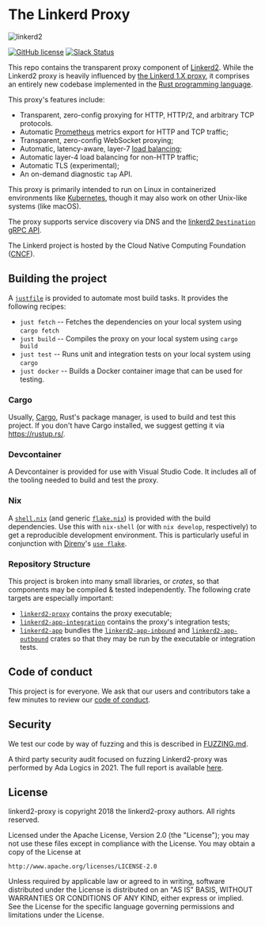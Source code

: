 # The Linkerd Proxy

![linkerd2][logo]

[![GitHub license](https://img.shields.io/github/license/linkerd/linkerd2-proxy.svg)](LICENSE)
[![Slack Status][slack-badge]][slack]

This repo contains the transparent proxy component of [Linkerd2][linkerd2].
While the Linkerd2 proxy is heavily influenced by [the Linkerd 1.X
proxy][linkerd1], it comprises an entirely new codebase implemented in the
[Rust programming language][rust].

This proxy's features include:

* Transparent, zero-config proxying for HTTP, HTTP/2, and arbitrary TCP protocols.
* Automatic [Prometheus][prom] metrics export for HTTP and TCP traffic;
* Transparent, zero-config WebSocket proxying;
* Automatic, latency-aware, layer-7 [load balancing][loadbalancing];
* Automatic layer-4 load balancing for non-HTTP traffic;
* Automatic TLS (experimental);
* An on-demand diagnostic `tap` API.

This proxy is primarily intended to run on Linux in containerized
environments like [Kubernetes][k8s], though it may also work on other
Unix-like systems (like macOS).

The proxy supports service discovery via DNS and the [linkerd2
`Destination` gRPC API][linkerd2-proxy-api].

The Linkerd project is hosted by the Cloud Native Computing Foundation
([CNCF][cncf]).

## Building the project

A [`justfile`](./justfile) is provided to automate most build tasks. It provides
the following recipes:

* `just fetch` -- Fetches the dependencies on your local system using `cargo fetch`
* `just build` -- Compiles the proxy on your local system using `cargo build`
* `just test` -- Runs unit and integration tests on your local system using `cargo`
* `just docker` -- Builds a Docker container image that can be used for testing.

### Cargo

Usually, [Cargo][cargo], Rust's package manager, is used to build and test this
project. If you don't have Cargo installed, we suggest getting it via
<https://rustup.rs/>.

### Devcontainer

A Devcontainer is provided for use with Visual Studio Code. It includes all of
the tooling needed to build and test the proxy.

### Nix

A [`shell.nix`](./shell.nix) (and generic [`flake.nix`](./flake.nix)) is
provided with the build dependencies. Use this with `nix-shell` (or with
`nix develop`, respectively) to get a reproducible development environment.
This is particularly useful in conjunction with [Direnv](https://direnv.net)'s
[`use flake`](https://direnv.net/man/direnv-stdlib.1.html#codeuse-flake-ltinstallablegtcode).

### Repository Structure

This project is broken into many small libraries, or _crates_, so that
components may be compiled & tested independently. The following crate
targets are especially important:

* [`linkerd2-proxy`] contains the proxy executable;
* [`linkerd2-app-integration`] contains the proxy's integration tests;
* [`linkerd2-app`] bundles the [`linkerd2-app-inbound`] and
  [`linkerd2-app-outbound`] crates so that they may be run by the executable or
  integration tests.

[`linkerd2-proxy`]: linkerd2-proxy
[`linkerd2-app`]: linkerd/app
[`linkerd2-app-integration`]: linkerd/app/integration
[`linkerd2-app-inbound`]: linkerd/app/inbound
[`linkerd2-app-outbound`]: linkerd/app/outbound

## Code of conduct

This project is for everyone. We ask that our users and contributors take a few
minutes to review our [code of conduct][coc].

## Security

We test our code by way of fuzzing and this is described in [FUZZING.md](/docs/FUZZING.md).

A third party security audit focused on fuzzing Linkerd2-proxy was performed by
Ada Logics in 2021. The full report is available
[here](/docs/reports/linkerd2-proxy-fuzzing-report.pdf).

## License

linkerd2-proxy is copyright 2018 the linkerd2-proxy authors. All rights reserved.

Licensed under the Apache License, Version 2.0 (the "License"); you may not use
these files except in compliance with the License. You may obtain a copy of the
License at

    http://www.apache.org/licenses/LICENSE-2.0

Unless required by applicable law or agreed to in writing, software distributed
under the License is distributed on an "AS IS" BASIS, WITHOUT WARRANTIES OR
CONDITIONS OF ANY KIND, either express or implied. See the License for the
specific language governing permissions and limitations under the License.

<!-- refs -->
[cargo]: https://github.com/rust-lang/cargo/
[cncf]: https://cncf.io/
[coc]: https://github.com/linkerd/linkerd/wiki/Linkerd-code-of-conduct
[k8s]: https://kubernetes.io/
[linkerd1]: <https://github.com/linkerd/linkerd>
[linkerd2]: <https://github.com/linkerd/linkerd2>
[linkerd2-proxy-api]: <https://github.com/linkerd/linkerd2-proxy-api>
[loadbalancing]: <https://linkerd.io/2.11/features/load-balancing/>
[logo]: <https://user-images.githubusercontent.com/9226/33582867-3e646e02-d90c-11e7-85a2-2e238737e859.png>
[prom]: <https://prometheus.io/>
[rust]: <https://www.rust-lang.org/>
[slack-badge]: <https://slack.linkerd.io/badge.svg>
[slack]: <https://slack.linkerd.io>
